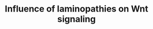 ---
annotations:
- id: PW:0000013
  parent: disease pathway
  type: Pathway Ontology
  value: disease pathway
- id: DOID:3911
  parent: genetic disease
  type: Disease Ontology
  value: progeria
authors:
- Zoebarois
- L Dupuis
- Fehrhart
- Egonw
- Eweitz
- Finterly
description: The current pathway represents the different molecular interactions that
  may occur following the dis-regulation of signaling pathways involved in adipocyte
  differentiation and proliferation which may result in the abnormal distribution
  of white adipose tissue, leading to the onset of lipodystrophic syndromes. This
  laminopathic pathway stems from mutations mainly occuring in the LMNA gene can be
  associated with the onset of other laminopathic syndromes due to a malfunction in
  the lamin A processing pathway.Other laminopathic diseases are associated with LMNA
  mutations, thus this pathway represents the overlapping interactions involved in
  such phenotypic diseases.
last-edited: 2021-11-30
organisms:
- Homo sapiens
redirect_from:
- /index.php/Pathway:WP4844
- /instance/WP4844
- /instance/WP4844_rr123491
revision: r123491
schema-jsonld:
- '@context': https://schema.org/
  '@id': https://wikipathways.github.io/pathways/WP4844.html
  '@type': Dataset
  creator:
    '@type': Organization
    name: WikiPathways
  description: The current pathway represents the different molecular interactions
    that may occur following the dis-regulation of signaling pathways involved in
    adipocyte differentiation and proliferation which may result in the abnormal distribution
    of white adipose tissue, leading to the onset of lipodystrophic syndromes. This
    laminopathic pathway stems from mutations mainly occuring in the LMNA gene can
    be associated with the onset of other laminopathic syndromes due to a malfunction
    in the lamin A processing pathway.Other laminopathic diseases are associated with
    LMNA mutations, thus this pathway represents the overlapping interactions involved
    in such phenotypic diseases.
  keywords:
  - AGO2
  - APC
  - AXIN1
  - Adiponectin
  - C
  - CCND1
  - CDK6
  - CEBPA
  - CEBPB
  - CEBPD
  - CSNK1A1
  - CSNK1A1L
  - CTNNB1
  - DICER1
  - EMD
  - Emerin
  - Farnesyltransferase
  - GSK3B
  - HES1
  - HES5
  - HMGA2
  - 'Isoprenylcysteine carboxyl methyltransferase '
  - LEF1
  - LMNA
  - MIR33B
  - MIRLET7B
  - Mature lamin A
  - PPAR-Î³
  - PPARG
  - Prelamin-A
  - Progerin
  - RUNX2
  - SLC2A4
  - SPP1
  - SREBP1c
  - TARBP2
  - TCF7
  - TCF7L1
  - TCF7L2
  - TLE1
  - TOR1AIP1
  - Truncated Prelamin-A
  - WNT10B
  - ZMPSTE24
  license: CC0
  name: Influence of laminopathies on Wnt signaling
seo: CreativeWork
title: Influence of laminopathies on Wnt signaling
wpid: WP4844
---